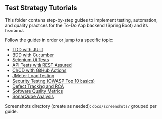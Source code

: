 ## Test Strategy Tutorials

This folder contains step-by-step guides to implement testing, automation, and quality practices for the To-Do App backend (Spring Boot) and its frontend.

Follow the guides in order or jump to a specific topic:

- [TDD with JUnit](./TDD.md)
- [BDD with Cucumber](./BDD.md)
- [Selenium UI Tests](./Selenium.md)
- [API Tests with REST Assured](./API-Tests.md)
- [CI/CD with GitHub Actions](./CI-CD-GitHub-Actions.md)
- [JMeter Load Testing](./JMeter-Load-Testing.md)
- [Security Testing (OWASP Top 10 basics)](./Security-Testing.md)
- [Defect Tracking and RCA](./Defect-Tracking.md)
- [Software Quality Metrics](./Quality-Metrics.md)
- [SonarQube Analysis](./SonarQube.md)

Screenshots directory (create as needed): `docs/screenshots/` grouped per guide.


